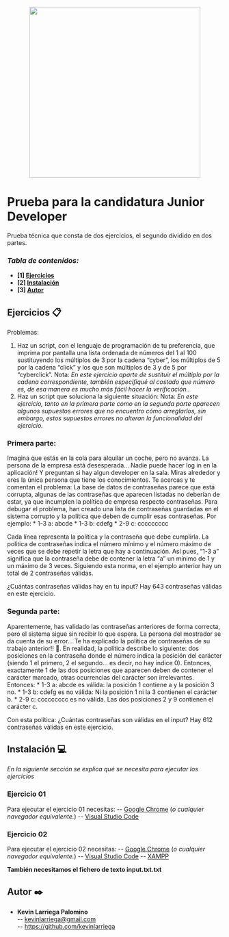 <p align="center">
<img src="https://www.cyberclick.net/hubfs/2017-webiste/logo.svg" width="400">
</p>

# Prueba para la candidatura Junior Developer

Prueba técnica que consta de dos ejercicios, el segundo dividido en dos partes.

### _Tabla de contenidos:_
* **[1]  [Ejercicios](#ejercicios-)**
* **[2]  [Instalación](#instalación-)**
* **[3]  [Autor](#autor-)**

## Ejercicios 📋

Problemas:
1. Haz un script, con el lenguaje de programación de tu preferencia, que imprima por pantalla una lista ordenada de números del 1 al 100 sustituyendo los múltiplos de 3 por la cadena “cyber”, los múltiplos de 5 por la cadena “click” y los que son múltiplos de 3 y de 5 por “cyberclick”.
Nota: _En este ejercicio aparte de sustituir el múltiplo por la cadena correspondiente, también especifiqué al costado que número es, de esa manera es mucho más fácil hacer la verificación.._ 
2. Haz un script que soluciona la siguiente situación:
Nota: _En este ejercicio, tanto en la primera parte como en la segunda parte aparecen algunos supuestos errores que no encuentro cómo arreglarlos, sin embargo, estos supuestos errores no alteran la funcionalidad del ejercicio._ 
### Primera parte:
Imagina que estás en la cola para alquilar un coche, pero no avanza. La persona de la empresa está desesperada… Nadie puede hacer log in en la
aplicación! Y preguntan si hay algun developer en la sala. Miras alrededor y eres la única persona que tiene los conocimientos. Te acercas y te comentan el problema:
La base de datos de contraseñas parece que está corrupta, algunas de las
contraseñas que aparecen listadas no deberían de estar, ya que incumplen la política de empresa respecto contraseñas.
Para debugar el problema, han creado una lista de contraseñas guardadas en el
sistema corrupto y la política que deben de cumplir esas contraseñas.
Por ejemplo:
    * 1-3 a: abcde
    * 1-3 b: cdefg
    * 2-9 c: ccccccccc

Cada línea representa la política y la contraseña que debe cumplirla. La política de contraseñas indica el número mínimo y el número máximo de veces que se debe repetir la letra que hay a continuación. Así pues, “1-3 a” significa que la contraseña debe de contener la letra “a” un mínimo de 1 y un máximo de 3 veces. Siguiendo esta norma, en el ejemplo anterior hay un total de 2 contraseñas válidas.

¿Cuántas contraseñas válidas hay en tu input?
Hay 643 contraseñas válidas en este ejercicio.

### Segunda parte:
Aparentemente, has validado las contraseñas anteriores de forma correcta, pero el sistema sigue sin recibir lo que espera. La persona del mostrador se da cuenta de su error… Te ha explicado la política de contraseñas de su trabajo anterior!! 🙈.
En realidad, la política describe lo siguiente: dos posiciones en la contraseña donde el número indica la posición del carácter (siendo 1 el primero, 2 el segundo… es decir, no hay índice 0). Entonces, exactamente 1 de las dos posiciones que aparecen deben de contener el carácter marcado, otras ocurrencias del carácter son irrelevantes.
Entonces:
    * 1-3 a: abcde es válida: la posición 1 contiene a y la posición 3 no.
    * 1-3 b: cdefg es no válida: Ni la posición 1 ni la 3 contienen el carácter b.
    * 2-9 c: ccccccccc es no válida. Las dos posiciones 2 y 9 contienen el carácter c.

Con esta política: ¿Cuántas contraseñas son válidas en el input?
Hay 612 contraseñas válidas en este ejercicio.


## Instalación 💻

_En la siguiente sección se explica qué se necesita para ejecutar los ejercicios_   

### Ejercicio 01
Para ejecutar el ejercicio 01 necesitas:
-- [Google Chrome](https://www.google.com/intl/es_es/chrome/) (_o cualquier navegador equivalente._)
-- [Visual Studio Code](https://code.visualstudio.com/)

### Ejercicio 02
Para ejecutar el ejercicio 02 necesitas:
-- [Google Chrome](https://www.google.com/intl/es_es/chrome/) (_o cualquier navegador equivalente._)
-- [Visual Studio Code](https://code.visualstudio.com/)
-- [XAMPP](https://www.apachefriends.org/es/index.html)

**También necesitamos el fichero de texto input.txt.txt**      

## Autor ✒️

- **Kevin Larriega Palomino**  
--   kevinlarriega@gmail.com  
-- https://github.com/kevinlarriega 
